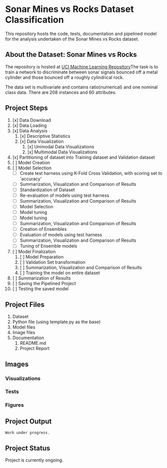 # Sonar Mines vs Rocks Dataset Classification

This repository hosts the code, tests, documentation and pipelined model for the analysis undertaken of the Sonar Mines vs Rocks dataset.

## About the Dataset: Sonar Mines vs Rocks

The repository is hosted at [UCI Machine Learning Repository](https://archive.ics.uci.edu/ml/datasets/Connectionist+Bench+(Sonar,+Mines+vs.+Rocks))The task is to train a network to discriminate between sonar signals bounced off a metal cylinder and those bounced off a roughly cylindrical rock.

The data set is multivariate and contains ratio(numerical) and one nominal class data.
There are 208 instances and 60 attributes.

## Project Steps

1. [x] Data Download
2. [x] Data Loading
3. [x] Data Analysis
   1. [x] Descriptive Statistics
   2. [x] Data Visualization
      1. [x] Unimodal Data Visualizations
      2. [x] Multimodal Data Visualizations
4. [x] Partitioning of dataset into Training dataset and Validation dataset
5. [ ] Model Creation
6. [ ] Model Selection
   - [ ] Create test harness using K-Fold Cross Validation, with scoring set to 'accuracy'
   - [ ] Summarization, Visualization and Comparison of Results
   - [ ] Standardization of Dataset
   - [ ] Re-evaluation of models using test harness
   - [ ] Summarization, Visualization and Comparison of Results
   - [ ] Model Selection
   - [ ] Model tuning
   - [ ] Model tuning
   - [ ] Summarization, Visualization and Comparison of Results
   - [ ] Creation of Ensembles
   - [ ] Evaluation of models using test harness
   - [ ] Summarization, Visualization and Comparison of Results
   - [ ] Tuning of Ensemble models
7. [ ] Model Finalization
   1. [ ] Model Preparation
   2. [ ] Validation Set transformation
   3. [ ] Summarization, Visualization and Comparison of Results
   4. [ ] Training the model on entire dataset
8. [ ] Summarization of Results
9. [ ] Saving the Pipelined Project
10. [ ] Testing the saved model

## Project Files

1. Dataset
2. Python file (using template.py as the base)
3. Model files
4. Image files
5. Documentation
   1. README.md
   2. Project Report

## Images

### Visualizations

### Tests

### Figures

## Project Output

    Work under progress.

## Project Status

Project is currently ongoing.
